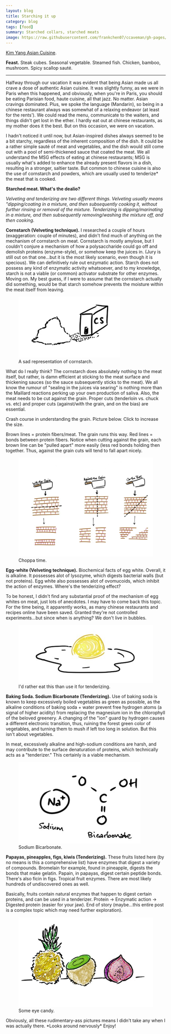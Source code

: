 ```yaml
---
layout: blog
title: Starching it up
category: blog
tags: [food]  
summary: Starched collars, starched meats
image: https://raw.githubusercontent.com/frankchen07/ccaveman/gh-pages/images/blog/092012_pineapple_kiwi_fig_courtesy_fc.jpg
---
```


[Kim Yang Asian Cuisine](http://www.yelp.com/biz/kim-yang-paris).

**Feast.** Steak cubes. Seasonal vegetable. Steamed fish. Chicken, bamboo, mushroom. Spicy scallop sauté.

---

Halfway through our vacation it was evident that being Asian made us all crave a dose of authentic Asian cuisine. It was slightly funny, as we were in Paris when this happened, and obviously, when you're in Paris, you should be eating Parisian food, haute cuisine, all that jazz. No matter. Asian cravings dominated. Plus, we spoke the language (Mandarin), so being in a chinese restaurant always was somewhat of a relaxing endeavor (at least for the rents'). We could read the menu, communicate to the waiters, and things didn't get lost in the ether. I hardly eat out at chinese restaurants, as my mother does it the best. But on this occasion, we were on vacation.

I hadn't noticed it until now, but Asian-inspired dishes always seemed to be a bit starchy, regardless of the inherent composition of the dish. It could be a rather simple sauté of meat and vegetables, and the dish would still come out with a pool of semi-thickened sauce that coated the meat. We all understand the MSG effects of eating at chinese restaurants; MSG is usually what's added to enhance the already present flavors in a dish, resulting in a stronger, saltier taste. But common to chinese cuisine is also the use of cornstarch and powders, which are usually used to tenderize* the meat that is cooked.

**Starched meat. What's the dealio?**

*Velveting and tenderizing are two different things. Velveting usually means "dipping/coating in a mixture, and then subsequently cooking it, without further rinsing or removal of the mixture. Tenderizing is dipping/marinating in a mixture, and then subsequently removing/washing the mixture off, and then cooking.*

**Cornstarch (Velveting technique).** I researched a couple of hours (exaggeration: couple of minutes), and didn't find much of anything on the mechanism of cornstarch on meat. Cornstarch is mostly amylose, but I couldn't conjure a mechanism of how a polysaccharide could go off and demolish proteins (enzyme-style), or somehow keep the juices in. (Jury is still out on that one...but it is the most likely scenario, even though it is specious). We can definitively rule out enzymatic action. Starch does not possess any kind of enzymatic activity whatsoever, and to my knowledge, starch is not a viable (or common) activator substrate for other enzymes. Moving on. My best guess, if I were to assume that the cornstarch actually did something, would be that starch somehow prevents the moisture within the meat itself from leaving.

<figure>
    <img src="https://raw.githubusercontent.com/frankchen07/ccaveman/gh-pages/images/blog/092012_cornstarch_courtesy_fc.jpg"></img>
    <figcaption>A sad representation of cornstarch.</figcaption>
</figure>

What do I really think? The cornstarch does absolutely nothing to the meat itself, but rather, is damn efficient at sticking to the meat surface and thickening sauces (so the sauce subsequently sticks to the meat). We all know the rumour of "sealing in the juices via searing" is nothing more than the Maillard reactions perking up your own production of saliva. Also, the meat needs to be cut against the grain. Proper cuts (tenderloin vs. chuck vs. etc) and proper cuts (against/with the grain, and on the bias) are essential.

Crash course in understanding the grain. Picture below. Click to increase the size.

Brown lines = protein fibers/meat. The grain runs this way. Red lines = bonds between protein fibers. Notice when cutting against the grain, each brown line can be "pulled apart" more easily (less red bonds holding then together. Thus, against the grain cuts will tend to fall apart nicely.

<figure>
    <img src="https://raw.githubusercontent.com/frankchen07/ccaveman/gh-pages/images/blog/092012_grain_cuts_courtesy_fc.jpg"></img>
    <figcaption>Choppa time.</figcaption>
</figure>

**Egg-white (Velveting technique).** Biochemical facts of egg white. Overall, it is alkaline. It possesses alot of lysozyme, which digests bacterial walls (but not proteins). Egg white also possesses alot of ovomucoids, which inhibit the action of enzymes. Where's the tenderizing effect?

To be honest, I didn't find any substantial proof of the mechanism of egg whites on meat, just lots of anecdotes. I may have to come back this topic. For the time being, it apparently works, as many chinese restaurants and recipes online have been saved. Granted they're not controlled experiments...but since when is anything? We don't live in bubbles.

<figure>
    <img src="https://raw.githubusercontent.com/frankchen07/ccaveman/gh-pages/images/blog/092012_egg_white_courtesy_fc.jpg"></img>
    <figcaption>I'd rather eat this than use it for tenderizing.</figcaption>
</figure>

**Baking Soda. Sodium Bicarbonate (Tenderizing).** Use of baking soda is known to keep excessively boiled vegetables as green as possible, as the alkaline conditions of baking soda + water prevent free hydrogen atoms (a signal of higher acidity) from replacing the magnesium ion in the chlorophyll of the beloved greenery. A changing of the "ion" guard by hydrogen causes a different electronic transition, thus, ruining the forest green color of vegetables, and turning them to mush if left too long in solution. But this isn't about vegetables.

In meat, excessively alkaline and high-sodium conditions are harsh, and may contribute to the surface denaturation of proteins, which technically acts as a "tenderizer." This certainly is a viable mechanism.

<figure>
    <img src="https://raw.githubusercontent.com/frankchen07/ccaveman/gh-pages/images/blog/092012_sodium_bicarbonate_courtesy_fc.jpg"></img>
    <figcaption>Sodium Bicarbonate.</figcaption>
</figure>

**Papayas, pineapples, figs, kiwis (Tenderizing).** These fruits listed here (by no means is this a comprehensive list) have enzymes that digest a variety of compounds. Bromelain for example, found in pineapple, digests the bonds that make gelatin. Papain, in papayas, digest certain peptide bonds. There's also ficin in figs. Tropical fruit enzymes. There are most likely hundreds of undiscovered ones as well.

Basically, fruits contain natural enzymes that happen to digest certain proteins, and can be used in a tenderizer. Protein -> Enzymatic action -> Digested protein (easier for your jaw). End of story (maybe...this entire post is a complex topic which may need further exploration).

<figure>
    <img src="https://raw.githubusercontent.com/frankchen07/ccaveman/gh-pages/images/blog/092012_pineapple_kiwi_fig_courtesy_fc.jpg"></img>
    <figcaption>Some eye candy.</figcaption>
</figure>

Obviously, all these rudimentary-ass pictures means I didn't take any when I was actually there. \*Looks around nervously\* Enjoy!
